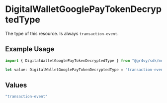 # DigitalWalletGooglePayTokenDecryptedType

The type of this resource. Is always `transaction-event`.

## Example Usage

```typescript
import { DigitalWalletGooglePayTokenDecryptedType } from "@gr4vy/sdk/models/components";

let value: DigitalWalletGooglePayTokenDecryptedType = "transaction-event";
```

## Values

```typescript
"transaction-event"
```